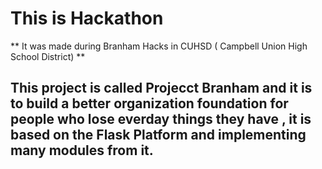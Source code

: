 # This is Hackathon 
** It was made during Branham Hacks in CUHSD ( Campbell Union High School District) **
## This project is called Projecct Branham and it is to build a better organization foundation for people who lose everday things they have , it is based on the Flask Platform and implementing many modules from it.
